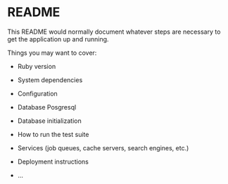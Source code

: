# README

This README would normally document whatever steps are necessary to get the
application up and running.

Things you may want to cover:

* Ruby version

* System dependencies

* Configuration

* Database Posgresql

* Database initialization

* How to run the test suite

* Services (job queues, cache servers, search engines, etc.)

* Deployment instructions

* ...
